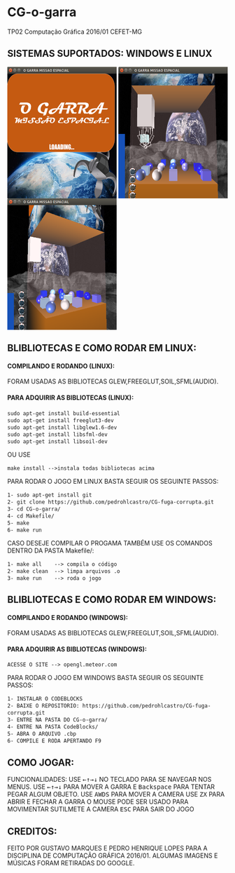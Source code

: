 # CG-o-garra
TP02 Computação Gráfica 2016/01 CEFET-MG

<h2>SISTEMAS SUPORTADOS: WINDOWS E LINUX</h2>

<img align="center" src="https://github.com/pedrohlcastro/CG-o-garra/blob/master/screenshots/img1.png?raw=true" width="250" height="300"/>
<img align="center" src="https://github.com/pedrohlcastro/CG-o-garra/blob/master/screenshots/img2.png?raw=true" width="250" height="300"/>
<img align="center" src="https://github.com/pedrohlcastro/CG-o-garra/blob/master/screenshots/im3.png?raw=true" width="250" height="300"/>

<h2>BLIBLIOTECAS E COMO RODAR EM LINUX:</h2>

<h4>COMPILANDO E RODANDO (LINUX):</h4>

FORAM USADAS AS BIBLIOTECAS GLEW,FREEGLUT,SOIL,SFML(AUDIO).
<h4>PARA ADQUIRIR AS BIBLIOTECAS (LINUX):</h4>
	
	sudo apt-get install build-essential
	sudo apt-get install freeglut3-dev
	sudo apt-get install libglew1.6-dev
	sudo apt-get install libsfml-dev
	sudo apt-get install libsoil-dev

OU USE 

	make install -->instala todas bibliotecas acima

PARA RODAR O JOGO EM LINUX BASTA SEGUIR OS SEGUINTE PASSOS:
	
	1- sudo apt-get install git
	2- git clone https://github.com/pedrohlcastro/CG-fuga-corrupta.git
	3- cd CG-o-garra/
	4- cd Makefile/
	5- make
	6- make run

CASO DESEJE COMPILAR O PROGAMA TAMBÉM USE OS COMANDOS DENTRO DA PASTA Makefile/:

	1- make all    --> compila o código
	2- make clean  --> limpa arquivos .o
	3- make run    --> roda o jogo

<h2>BLIBLIOTECAS E COMO RODAR EM WINDOWS:</h2>

<h4>COMPILANDO E RODANDO (WINDOWS):</h4>

FORAM USADAS AS BIBLIOTECAS GLEW,FREEGLUT,SOIL,SFML(AUDIO).
<h4>PARA ADQUIRIR AS BIBLIOTECAS (WINDOWS):</h4>
	
	ACESSE O SITE --> opengl.meteor.com

PARA RODAR O JOGO EM WINDOWS BASTA SEGUIR OS SEGUINTE PASSOS:
	
	1- INSTALAR O CODEBLOCKS
	2- BAIXE O REPOSITORIO: https://github.com/pedrohlcastro/CG-fuga-corrupta.git
	3- ENTRE NA PASTA DO CG-o-garra/
	4- ENTRE NA PASTA CodeBlocks/
	5- ABRA O ARQUIVO .cbp
	6- COMPILE E RODA APERTANDO F9

<h2>COMO JOGAR:</h2>
FUNCIONALIDADES:
	USE <kbd>←</kbd><kbd>↑</kbd><kbd>→</kbd><kbd>↓</kbd> NO TECLADO PARA SE NAVEGAR NOS MENUS.
	USE <kbd>←</kbd><kbd>↑</kbd><kbd>→</kbd><kbd>↓</kbd> PARA MOVER A GARRA E <kbd>Backspace</kbd> PARA TENTAR PEGAR ALGUM OBJETO.
	USE <kbd>A</kbd><kbd>W</kbd><kbd>D</kbd><kbd>S</kbd> PARA MOVER A CAMERA
	USE <kbd>Z</kbd><kbd>X</kbd> PARA ABRIR E FECHAR A GARRA
	O MOUSE PODE SER USADO PARA MOVIMENTAR SUTILMETE A CAMERA
	<kbd>ESC</kbd> PARA SAIR DO JOGO

<h2>CREDITOS:</h2>
FEITO POR GUSTAVO MARQUES E PEDRO HENRIQUE LOPES PARA A DISCIPLINA DE COMPUTAÇÃO GRÁFICA 2016/01.
ALGUMAS IMAGENS E MÚSICAS FORAM RETIRADAS DO GOOGLE.
